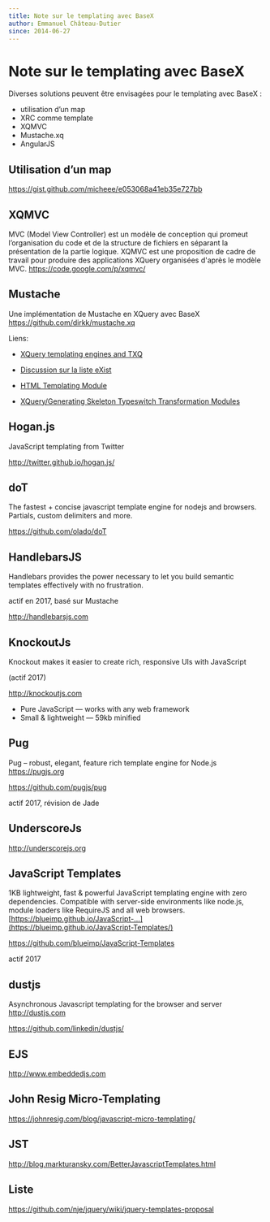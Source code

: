 ```yaml
---
title: Note sur le templating avec BaseX
author: Emmanuel Château-Dutier
since: 2014-06-27
---
```


# Note sur le templating avec BaseX

Diverses solutions peuvent être envisagées pour le templating avec BaseX :
- utilisation d’un map
- XRC comme template
- XQMVC
- Mustache.xq
- AngularJS

## Utilisation d’un map

https://gist.github.com/micheee/e053068a41eb35e727bb

## XQMVC

MVC (Model View Controller) est un modèle de conception qui promeut l’organisation du code et de la structure de fichiers en séparant la présentation de la partie logique. XQMVC est une proposition de cadre de travail pour produire des applications XQuery organisées d'après le modèle MVC.
https://code.google.com/p/xqmvc/

## Mustache

Une implémentation de Mustache en XQuery avec BaseX
https://github.com/dirkk/mustache.xq


Liens:

- [XQuery templating engines and TXQ](http://cubeb.blogspot.fr/2012/11/xquery-templating-engines-and-txq.html)

- [Discussion sur la liste eXist](http://exist.2174344.n4.nabble.com/eXist-MVC-and-separating-XHTML-templates-from-XQuery-code-td3460892.html#a3500028)

- [HTML Templating Module](http://exist-db.org/exist/apps/doc/templating.xml)

- [XQuery/Generating Skeleton Typeswitch Transformation Modules](http://en.wikibooks.org/wiki/XQuery/Generating_Skeleton_Typeswitch_Transformation_Modules)

## Hogan.js

JavaScript templating from Twitter

http://twitter.github.io/hogan.js/

## doT

The fastest + concise javascript template engine for nodejs and browsers. Partials, custom delimiters and more. 

https://github.com/olado/doT

## HandlebarsJS

Handlebars provides the power necessary to let you build semantic templates effectively with no frustration.

actif en 2017, basé sur Mustache

http://handlebarsjs.com

## KnockoutJs

Knockout makes it easier to create rich, responsive UIs with JavaScript

(actif 2017)

http://knockoutjs.com

- Pure JavaScript — works with any web framework
- Small & lightweight — 59kb minified

## Pug

Pug – robust, elegant, feature rich template engine for Node.js https://pugjs.org

https://github.com/pugjs/pug

actif 2017, révision de Jade

## UnderscoreJs

http://underscorejs.org

## JavaScript Templates

1KB lightweight, fast & powerful JavaScript templating engine with zero dependencies. Compatible with server-side environments like node.js, module loaders like RequireJS and all web browsers. [https://blueimp.github.io/JavaScript-…](https://blueimp.github.io/JavaScript-Templates/)

https://github.com/blueimp/JavaScript-Templates

actif 2017

## dustjs

Asynchronous Javascript templating for the browser and server http://dustjs.com

https://github.com/linkedin/dustjs/

## EJS

http://www.embeddedjs.com

## John Resig Micro-Templating

https://johnresig.com/blog/javascript-micro-templating/

## JST

http://blog.markturansky.com/BetterJavascriptTemplates.html

## Liste

https://github.com/nje/jquery/wiki/jquery-templates-proposal
